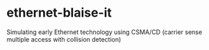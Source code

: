 # ethernet-blaise-it
Simulating early Ethernet technology using CSMA/CD (carrier sense multiple access with collision detection)
